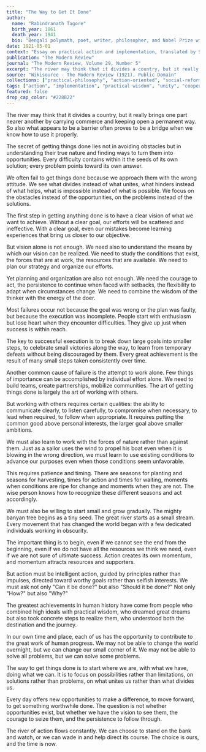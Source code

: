 ```yaml
---
title: "The Way to Get It Done"
author:
  name: "Rabindranath Tagore"
  birth_year: 1861
  death_year: 1941
  bio: "Bengali polymath, poet, writer, philosopher, and Nobel Prize winner in Literature (1913)"
date: 1921-05-01
context: "Essay on practical action and implementation, translated by Surendranath Tagore"
publication: "The Modern Review"
journal: "The Modern Review, Volume 29, Number 5"
excerpt: "The river may think that it divides a country, but it really brings one part nearer another by carrying commerce and keeping open a permanent way."
source: "Wikisource - The Modern Review (1921), Public Domain"
collections: ["practical-philosophy", "action-oriented", "social-reform"]
tags: ["action", "implementation", "practical wisdom", "unity", "cooperation", "progress"]
featured: false
drop_cap_color: "#228B22"
---
```


The river may think that it divides a country, but it really brings one part nearer another by carrying commerce and keeping open a permanent way. So also what appears to be a barrier often proves to be a bridge when we know how to use it properly.

The secret of getting things done lies not in avoiding obstacles but in understanding their true nature and finding ways to turn them into opportunities. Every difficulty contains within it the seeds of its own solution; every problem points toward its own answer.

We often fail to get things done because we approach them with the wrong attitude. We see what divides instead of what unites, what hinders instead of what helps, what is impossible instead of what is possible. We focus on the obstacles instead of the opportunities, on the problems instead of the solutions.

The first step in getting anything done is to have a clear vision of what we want to achieve. Without a clear goal, our efforts will be scattered and ineffective. With a clear goal, even our mistakes become learning experiences that bring us closer to our objective.

But vision alone is not enough. We need also to understand the means by which our vision can be realized. We need to study the conditions that exist, the forces that are at work, the resources that are available. We need to plan our strategy and organize our efforts.

Yet planning and organization are also not enough. We need the courage to act, the persistence to continue when faced with setbacks, the flexibility to adapt when circumstances change. We need to combine the wisdom of the thinker with the energy of the doer.

Most failures occur not because the goal was wrong or the plan was faulty, but because the execution was incomplete. People start with enthusiasm but lose heart when they encounter difficulties. They give up just when success is within reach.

The key to successful execution is to break down large goals into smaller steps, to celebrate small victories along the way, to learn from temporary defeats without being discouraged by them. Every great achievement is the result of many small steps taken consistently over time.

Another common cause of failure is the attempt to work alone. Few things of importance can be accomplished by individual effort alone. We need to build teams, create partnerships, mobilize communities. The art of getting things done is largely the art of working with others.

But working with others requires certain qualities: the ability to communicate clearly, to listen carefully, to compromise when necessary, to lead when required, to follow when appropriate. It requires putting the common good above personal interests, the larger goal above smaller ambitions.

We must also learn to work with the forces of nature rather than against them. Just as a sailor uses the wind to propel his boat even when it is blowing in the wrong direction, we must learn to use existing conditions to advance our purposes even when those conditions seem unfavorable.

This requires patience and timing. There are seasons for planting and seasons for harvesting, times for action and times for waiting, moments when conditions are ripe for change and moments when they are not. The wise person knows how to recognize these different seasons and act accordingly.

We must also be willing to start small and grow gradually. The mighty banyan tree begins as a tiny seed. The great river starts as a small stream. Every movement that has changed the world began with a few dedicated individuals working in obscurity.

The important thing is to begin, even if we cannot see the end from the beginning, even if we do not have all the resources we think we need, even if we are not sure of ultimate success. Action creates its own momentum, and momentum attracts resources and supporters.

But action must be intelligent action, guided by principles rather than impulses, directed toward worthy goals rather than selfish interests. We must ask not only "Can it be done?" but also "Should it be done?" Not only "How?" but also "Why?"

The greatest achievements in human history have come from people who combined high ideals with practical wisdom, who dreamed great dreams but also took concrete steps to realize them, who understood both the destination and the journey.

In our own time and place, each of us has the opportunity to contribute to the great work of human progress. We may not be able to change the world overnight, but we can change our small corner of it. We may not be able to solve all problems, but we can solve some problems.

The way to get things done is to start where we are, with what we have, doing what we can. It is to focus on possibilities rather than limitations, on solutions rather than problems, on what unites us rather than what divides us.

Every day offers new opportunities to make a difference, to move forward, to get something worthwhile done. The question is not whether opportunities exist, but whether we have the vision to see them, the courage to seize them, and the persistence to follow through.

The river of action flows constantly. We can choose to stand on the bank and watch, or we can wade in and help direct its course. The choice is ours, and the time is now.
